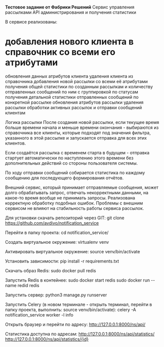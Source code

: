 **Тестовое задание от Фабрики Решений**
Cервис управления рассылками API администрирования и получения статистики

В сервисе реализованы:
# добавления нового клиента в справочник со всеми его атрибутами
обновления данных атрибутов клиента
удаления клиента из справочника
добавления новой рассылки со всеми её атрибутами
получения общей статистики по созданным рассылкам и количеству отправленных сообщений по ним с группировкой по статусам
получения детальной статистики отправленных сообщений по конкретной рассылке
обновления атрибутов рассылки
удаления рассылки
обработки активных рассылок и отправки сообщений клиентам

Логика рассылки
После создания новой рассылки, если текущее время больше времени начала и меньше времени окончания - 
выбираются из справочника все клиенты, которые подходят под значения фильтра, указанного 
в этой рассылке и запускается отправка для всех этих клиентов.

Если создаётся рассылка с временем старта в будущем - 
отправка стартует автоматически по наступлению этого времени без дополнительных действий со стороны 
пользователя системы.

По ходу отправки сообщений собирается статистика по каждому сообщению для последующего 
формирования отчётов.

Внешний сервис, который принимает отправляемые сообщения, может долго обрабатывать запрос, 
отвечать некорректными данными, на какое-то время вообще не принимать запросы. 
Реализована корректную обработку подобных ошибок. 
Проблемы с внешним сервисом не влияют на стабильность работы сервиса рассылок.


Для установки скачать репозиторий через GIT:
git clone https://github.com/avdivo/notification_service

Перейти в папку проекта:
cd notification_service/

Создать виртуальное окружение:
virtualenv venv

Активировать виртуальное окружение:
source venv/bin/activate

Установить зависимости:
pip install -r requirements.txt

Скачать образ Redis:
sudo docker pull redis

Запустить Redis в контейнее:
sudo docker start redis
sudo docker run --name redid redis

Запустить сервер:
python3 manage.py runserver

Запустить Celery 
(в новом терминале - открыть терминал, перейти в папку проекта, выполнить: source venv/bin/activate):
celery -A notification_service worker -l info

Открыть браузер и перейти по адресу:
http://127.0.0.1:8000/ns/api/

Статистика доступна по адресам:
http://127.0.0.1:8000/ns/api/statistics/
http://127.0.0.1:8000/ns/api/statistics/{id}